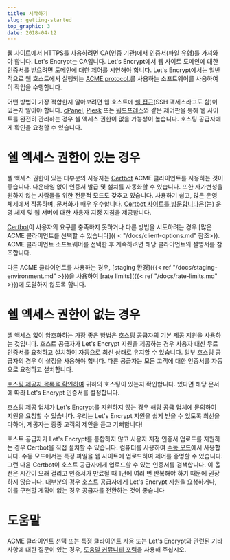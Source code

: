 ```yaml
---
title: 시작하기
slug: getting-started
top_graphic: 3
date: 2018-04-12
---
```


웹 사이트에서 HTTPS를 사용하려면 CA(인증 기관)에서 인증서(파일 유형)를 가져와야 합니다. Let's Encrypt는 CA입니다. Let's Encrypt에서 웹 사이트 도메인에 대한 인증서를 받으려면 도메인에 대한 제어를 시연해야 합니다. Let's Encrypt에서는 일반적으로 웹 호스트에서 실행되는 [ACME protocol](https://ietf-wg-acme.github.io/acme/),를 사용하는 소프트웨어를 사용하여 이 작업을 수행합니다.

어떤 방법이 가장 적합한지 알아보려면 웹 호스트에 [쉘 접근](https://en.wikipedia.org/wiki/Shell_account)(SSH 액세스라고도 함)이 있는지 알아야 합니다. [cPanel](https://cpanel.com/), [Plesk](https://www.plesk.com/) 또는 [워드프레스](https://wordpress.org/)와 같은 제어판을 통해 웹 사이트를 완전히 관리하는 경우 셸 액세스 권한이 없을 가능성이 높습니다. 호스팅 공급자에게 확인을 요청할 수 있습니다.

# 쉘 엑세스 권한이 있는 경우

셸 액세스 권한이 있는 대부분의 사용자는 [Certbot] ACME 클라이언트를 사용하는 것이 좋습니다. 다운타임 없이 인증서 발급 및 설치를 자동화할 수 있습니다. 또한 자가변성을 원하지 않는 사람들을 위한 전문적 모드도 갖추고 있습니다. 사용하기 쉽고, 많은 운영 체제에서 작동하며, 문서화가 매우 우수합니다. [Certbot 사이트를 방문합니다][Certbot]은(는) 운영 체제 및 웹 서버에 대한 사용자 지정 지침을 제공합니다.

[Certbot]이 사용자의 요구를 충족하지 못하거나 다른 방법을 시도하려는 경우 [많은 ACME 클라이언트를 선택할 수 있습니다]({ < "/docs/client-options.md" 참조>}). ACME 클라이언트 소프트웨어를 선택한 후 계속하려면 해당 클라이언트의 설명서를 참조합니다.

다른 ACME 클라이언트를 사용하는 경우, [staging 환경]({{< ref "/docs/staging-environment.md" >}})을 사용하여 [rate limits]({{< ref "/docs/rate-limits.md" >}})에 도달하지 않도록 합니다.

[Certbot]: https://certbot.eff.org/  "Certbot"

# 쉘 엑세스 권한이 없는 경우

셸 액세스 없이 암호화하는 가장 좋은 방법은 호스팅 공급자의 기본 제공 지원을 사용하는 것입니다. 호스트 공급자가 Let's Encrypt 지원을 제공하는 경우 사용자 대신 무료 인증서를 요청하고 설치하여 자동으로 최신 상태로 유지할 수 있습니다. 일부 호스팅 공급자의 경우 이 설정을 사용해야 합니다. 다른 공급자는 모든 고객에 대한 인증서를 자동으로 요청하고 설치합니다.

[호스팅 제공자 목록을 확인하여](https://community.letsencrypt.org/t/web-hosting-who-support-lets-encrypt/6920) 귀하의 호스팅이 있는지 확인합니다. 있다면 해당 문서에 따라 Let's Encrypt 인증서를 설정합니다.

호스팅 제공 업체가 Let's Encrypt를 지원하지 않는 경우 해당 공급 업체에 문의하여 지원을 요청할 수 있습니다. 우리는 Let's Encrypt 지원을 쉽게 받을 수 있도록 최선을 다하며, 제공자는 종종 고객의 제안을 듣고 기뻐합니다!

호스트 공급자가 Let's Encrypt를 통합하지 않고 사용자 지정 인증서 업로드를 지원하는 경우 Certbot을 직접 설치할 수 있습니다.
컴퓨터를 사용하여 [수동 모드](https://certbot.eff.org/docs/using.html#manual)에서 사용합니다. 수동 모드에서는 특정 파일을 웹 사이트에 업로드하여 제어를 증명할 수 있습니다. 그런 다음 Certbot이 호스트 공급자에게 업로드할 수 있는 인증서를 검색합니다. 이 옵션은 시간이 오래 걸리고 인증서가 만료될 때 1년에 여러 번 반복해야 하기 때문에 권장하지 않습니다. 대부분의 경우 호스트 공급자에게 Let's Encrypt 지원을 요청하거나, 이를 구현할 계획이 없는 경우 공급자를 전환하는 것이 좋습니다

# 도움말

ACME 클라이언트 선택 또는 특정 클라이언트 사용 또는 Let's Encrypt와 관련된 기타 사항에 대한 질문이 있는 경우, [도움말 커뮤니티 포럼](https://community.letsencrypt.org/)을 사용해 주십시오.
